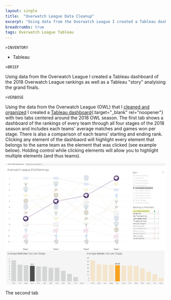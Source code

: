 ```yaml
---
layout: single
title:  "Overwatch League Data Cleanup"
excerpt: "Using data from the Overwatch League I created a Tableau dashboard of the 2018 Overwatch League rankings as well as a Tableau "story" analyising the grand finals."
breadcrumbs: true
tags: Overwatch League Tableau
---
```


```
>INVENTORY
```
- Tableau

```
>BRIEF
```
  Using data from the Overwatch League I created a Tableau dashboard of the 2018 Overwatch League rankings as well as a Tableau "story" analyising the grand finals.
  
  
```
>VERBOSE
```
  Using the data from the Overwatch League (OWL) that I [cleaned and organized]() I created a [Tableau dashboard](https://public.tableau.com/app/profile/max.tollefsen/viz/OverwatchLeague2018/OWL2018Dashboard){:target="_blank" rel="noopener"} with two tabs centered around the 2018 OWL season. The first tab shows a dashboard of the rankings of every team through all four stages of the 2018 season and includes each teams' average matches and games won per stage. There is also a comparison of each teams' starting and ending rank. Clicking any element of the dashbaord will highlight every element that belongs to the same team as the element that was clicked (see example below). Holding control while clicking elements will allow you to highlight multiple elements (and thus teams).
  
  ![owl-2018-dashboard-example](/assets/images/owl-2018-dashboard-example.png)
  
  The second tab
